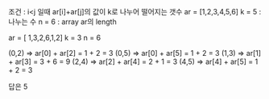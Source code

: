 조건 : i<j 일때 ar[i]+ar[j]의 값이 k로 나누어 떨어지는 갯수
ar = [1,2,3,4,5,6]
k = 5 : 나누는 수
n = 6  : array ar의 length

ar = [ 1,3,2,6,1,2]
k = 3
n = 6

(0,2) => ar[0] + ar[2] = 1 + 2 = 3
(0,5) => ar[0] + ar[5] = 1 + 2 = 3
(1,3) => ar[1] + ar[3] = 3 + 6 = 9
(2,4) => ar[2] + ar[4] = 2 + 1 = 3
(4,5) => ar[4] + ar[5] = 1 + 2 = 3

답은 5

